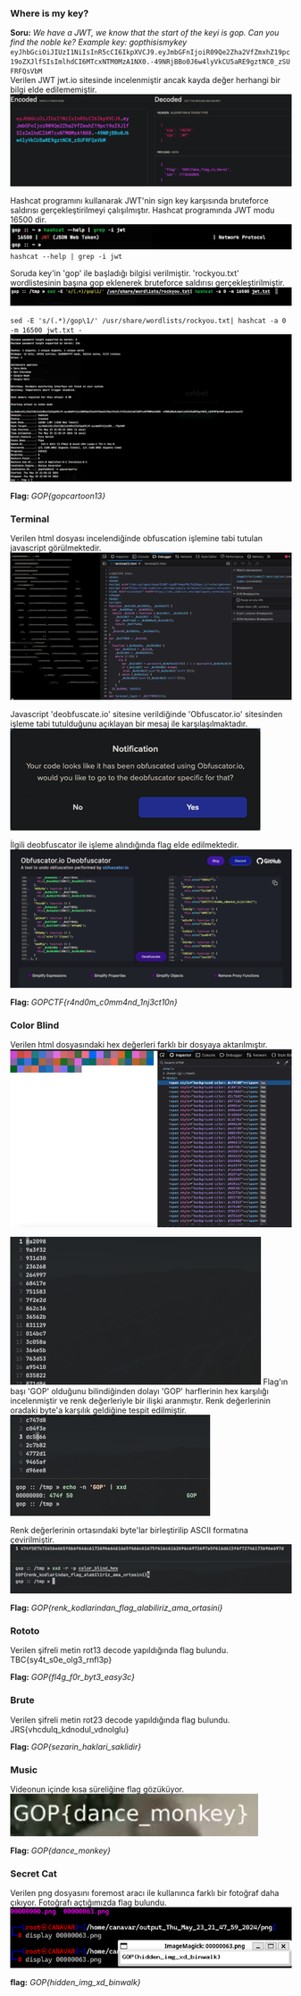 ### Where is my key?

**Soru:** _We have a JWT, we know that the start of the keyi is gop. Can you find the noble ke? Example key: gopthisismykey_  
`eyJhbGciOiJIUzI1NiIsInR5cCI6IkpXVCJ9.eyJmbGFnIjoiR09Qe2Zha2VfZmxhZ19pc19oZXJlfSIsImlhdCI6MTcxNTM0MzA1NX0.-49NRjBBo0J6w4lyVkCU5aRE9gztNC0_zSUFRFQsVbM`  
Verilen JWT jwt.io sitesinde incelenmiştir ancak kayda değer herhangi bir bilgi elde edilememiştir.  
![misc_whereismykey_jwt_analyze.png](assets/misc_whereismykey_jwt_analyze.png)

Hashcat programını kullanarak JWT'nin sign key karşısında bruteforce saldırısı gerçekleştirilmeyi çalışılmıştır. Hashcat programında JWT modu 16500 dir.  
![misc_whereismykey_hashcat_help.png](assets/misc_whereismykey_hashcat_help.png)
`hashcat --help | grep -i jwt`

Soruda key'in 'gop' ile başladığı bilgisi verilmiştir. 'rockyou.txt' wordlistesinin başına gop eklenerek bruteforce saldırısı gerçekleştirilmiştir.  
![misc_whereismykey_hashcat_run.png](assets/misc_whereismykey_hashcat_run.png)

`sed -E 's/(.*)/gop\1/' /usr/share/wordlists/rockyou.txt| hashcat -a 0 -m 16500 jwt.txt -`
![misc_whereismykey_hashcat_results.png](assets/misc_whereismykey_hashcat_results.png)

**Flag:** _GOP{gopcartoon13}_

###  Terminal

Verilen html dosyası incelendiğinde obfuscation işlemine tabi tutulan javascript görülmektedir.  
![misc_terminal_javascript.png](assets/misc_terminal_javascript.png)

Javascript 'deobfuscate.io' sitesine verildiğinde 'Obfuscator.io' sitesinden işleme tabi tutulduğunu açıklayan bir mesaj ile karşılaşılmaktadır.  
![misc_terminal_notification.png](assets/misc_terminal_notification.png)

İlgili deobfuscator ile işleme alındığında flag elde edilmektedir.  
![misc_terminal_deobfuscator.png](assets/misc_terminal_deobfuscator.png)

**Flag:** _GOPCTF{r4nd0m_c0mm4nd_1nj3ct10n}_

###  Color Blind

Verilen html dosyasındaki hex değerleri farklı bir dosyaya aktarılmıştır.  
![misc_color_blind_page_source.png](assets/misc_color_blind_page_source.png)

![misc_color_blind_pasted.png](assets/misc_color_blind_pasted.png)
Flag'ın başı 'GOP' olduğunu bilindiğinden dolayı 'GOP' harflerinin hex karşılığı incelenmiştir ve renk değerleriyle bir ilişki aranmıştır. Renk değerlerinin oradaki byte'a karşılık geldiğine tespit edilmiştir.  
![misc_color_blind_analyze.png](assets/misc_color_blind_analyze.png)

Renk değerlerinin ortasındaki byte'lar birleştirilip ASCII formatına çevirilmiştir.  
![misc_color_blind_concated.png](assets/misc_color_blind_concated.png)

**Flag:** _GOP{renk_kodlarindan_flag_alabiliriz_ama_ortasini}_

### Rototo

Verilen şifreli metin rot13 decode yapıldığında flag bulundu.
TBC{sy4t_s0e_olg3_rnfl3p}

**Flag:** _GOP{fl4g_f0r_byt3_easy3c}_

### Brute

Verilen şifreli metin rot23 decode yapıldığında flag bulundu.
JRS{vhcdulq_kdnodul_vdnolglu}

**Flag:** _GOP{sezarin_haklari_saklidir}_

### Music

Videonun içinde kısa süreliğine flag gözüküyor.
![misc_music.png](assets/misc_music.png)

**Flag:** _GOP{dance_monkey}_

### Secret Cat

Verilen png dosyasını foremost aracı ile kullanınca farklı bir fotoğraf daha çıkıyor. Fotoğrafı açtığımızda flag bulundu.
![misc_secret_cat.png](assets/misc_secret_cat.png)

**flag:** _GOP{hidden_img_xd_binwalk}_
